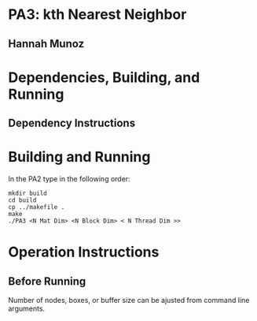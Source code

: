 # PA3: kth Nearest Neighbor

## Hannah Munoz

# Dependencies, Building, and Running

## Dependency Instructions


# Building and Running

In the PA2 type in the following order:

```
mkdir build
cd build
cp ../makefile .
make
./PA3 <N Mat Dim> <N Block Dim> < N Thread Dim >>
```


# Operation Instructions

## Before Running

Number of nodes, boxes, or buffer size can be ajusted from command line arguments.

